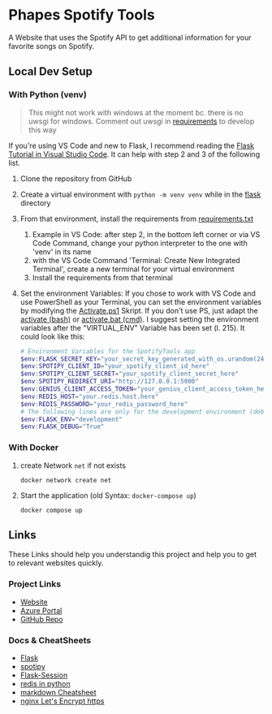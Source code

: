 # Phapes Spotify Tools

A Website that uses the Spotify API to get additional information for your favorite songs on Spotify.

## Local Dev Setup

### With Python (venv)

> This might not work with windows at the moment bc. there is no uwsgi for windows. Comment out uwsgi in [requirements](flask/requirements.txt) to develop this way

If you're using VS Code and new to Flask, I recommend reading the [Flask Tutorial in Visual Studio Code](https://code.visualstudio.com/docs/python/tutorial-flask). It can help with step 2 and 3 of the following list.

1. Clone the repository from GitHub
2. Create a virtual environment with `python -m venv venv` while in the [flask](flask/) directory
3. From that environment, install the requirements from [requirements.txt](requirements.txt)
   1. Example in VS Code: after step 2, in the bottom left corner or via VS Code Command, change your python interpreter to the one with 'venv' in its name
   2. with the VS Code Command 'Terminal: Create New Integrated Terminal', create a new terminal for your virtual environment
   3. Install the requirements from that terminal
4. Set the environment Variables: If you chose to work with VS Code and use PowerShell as your Terminal, you can set the environment variables by modifying the [Activate.ps1](flask/venv/Scripts/Activate.ps1) Skript. If you don't use PS, just adapt the [activate (bash)](flask/venv/Scripts/activate) or [activate.bat (cmd)](flask/venv/Scripts/activate.bat). I suggest setting the environment variables after the "VIRTUAL_ENV" Variable has been set (l. 215). It could look like this:

    ```powershell
    # Environment Variables for the SpotifyTools app
    $env:FLASK_SECRET_KEY="your_secret_key_generated_with_os.urandom(24)"
    $env:SPOTIPY_CLIENT_ID="your_spotify_client_id_here"
    $env:SPOTIPY_CLIENT_SECRET="your_spotify_client_secret_here"
    $env:SPOTIPY_REDIRECT_URI="http://127.0.0.1:5000"
    $env:GENIUS_CLIENT_ACCESS_TOKEN="your_genius_client_access_token_here"
    $env:REDIS_HOST="your.redis.host.here"
    $env:REDIS_PASSWORD="your_redis_password_here"
    # The following lines are only for the development environment (debugging)
    $env:FLASK_ENV="development"
    $env:FLASK_DEBUG="True"
    ```

### With Docker

1. create Network ```net``` if not exists

   ```shell
   docker network create net
   ```

2. Start the application (old Syntax: ```docker-compose up```)

   ```shell
   docker compose up
   ```

## Links

These Links should help you understandig this project and help you to get to relevant websites quickly.

### Project Links

* [Website](https://spotifytools.phape.de/)
* [Azure Portal](https://portal.azure.com/)
* [GitHub Repo](https://github.com/Phape/SpotifyTools)

### Docs & CheatSheets

* [Flask](https://flask.palletsprojects.com)
* [spotipy](https://spotipy.readthedocs.io)
* [Flask-Session](https://flask-session.readthedocs.io)
* [redis in python](https://docs.redislabs.com/latest/rs/references/client_references/client_python/)
* [markdown Cheatsheet](https://github.com/adam-p/markdown-here/wiki/Markdown-Cheatsheet)
* [nginx Let's Encrypt https](https://www.nginx.com/blog/using-free-ssltls-certificates-from-lets-encrypt-with-nginx/#:~:text=%20Update%3A%20Using%20Free%20Let%E2%80%99s%20Encrypt%20SSL%2FTLS%20Certificates,takes%20care%20of%20reconfiguring%20NGINX%20and...%20More%20)
